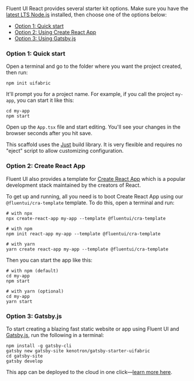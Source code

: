 Fluent UI React provides several starter kit options. Make sure you have the [latest LTS Node.js](https://nodejs.org/en/) installed, then choose one of the options below:

- [Option 1: Quick start](#option-1-quick-start)
- [Option 2: Using Create React App](#option-2-create-react-app)
- [Option 3: Using Gatsby.js](#option-3-gatsbyjs)

### Option 1: Quick start

Open a terminal and go to the folder where you want the project created, then run:

```shell
npm init uifabric
```

It'll prompt you for a project name. For example, if you call the project `my-app`, you can start it like this:

```shell
cd my-app
npm start
```

Open up the `App.tsx` file and start editing. You'll see your changes in the browser seconds after you hit save.

This scaffold uses the [Just](https://github.com/microsoft/just) build library. It is very flexible and requires no "eject" script to allow customizing configuration.

### Option 2: Create React App

Fluent UI also provides a template for [Create React App](https://facebook.github.io/create-react-app/) which is
a popular development stack maintained by the creators of React.

To get up and running, all you need is to boot Create React App using our `@fluentui/cra-template` template.
To do this, open a terminal and run:

```shell
# with npx
npx create-react-app my-app --template @fluentui/cra-template

# with npm
npm init react-app my-app --template @fluentui/cra-template

# with yarn
yarn create react-app my-app --template @fluentui/cra-template
```

Then you can start the app like this:

```shell
# with npm (default)
cd my-app
npm start

# with yarn (optional)
cd my-app
yarn start
```

### Option 3: Gatsby.js

To start creating a blazing fast static website or app using Fluent UI and [Gatsby.js](https://www.gatsbyjs.org/), run the following in a terminal:

```shell
npm install -g gatsby-cli
gatsby new gatsby-site kenotron/gatsby-starter-uifabric
cd gatsby-site
gatsby develop
```

This app can be deployed to the cloud in one click—[learn more here](https://github.com/microsoft/gatsby-starter-uifabric#-deploy).
